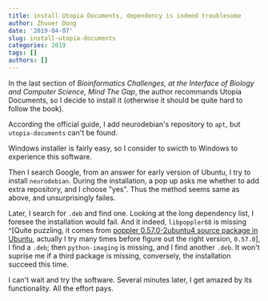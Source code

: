 ```yaml
---
title: install Utopia Documents, dependency is indeed troublesome
author: Zhuoer Dong
date: '2019-04-07'
slug: install-utopia-documents
categories: 2019
tags: []
authors: []
---
```


In the last section of _Bioinformatics Challenges, at the Interface of Biology and Computer Science, Mind The Gap_, the author recommands Utopia Documents, so I decide to install it (otherwise it should be quite hard to follow the book).

According the official guide, I add neurodebian's repository to `apt`, but `utopia-documents` can't be found.

Windows installer is fairly easy, so I consider to swicth to Windows to experience this software.

Then I search Google, from an answer for early version of Ubuntu, I try to install `neurodebian`. During the installation, a pop up asks me whether to add extra repository, and I choose "yes". Thus the method seems same as above, and unsurprisingly failes. 

Later, I search for `.deb` and find one. Looking at the long dependency list, I foresee the installation would fail. And it indeed, `libpoppler68` is missing ^[Quite puzzling, it comes from [poppler 0.57.0-2ubuntu4 source package in Ubuntu](https://launchpad.net/ubuntu/+source/poppler/0.57.0-2ubuntu4), actually I try many times before figure out the right version, `0.57.0`], I find a `.deb`; then `python-imaging` is missing, and I find another `.deb`. It won't suprise me if a third package is missing, conversely, the installation succeed this time. 

I can't wait and try the software. Several minutes later, I get amazed by its functionality. All the effort pays. 
